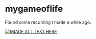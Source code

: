 # mygameoflife

Found some recording I made a while ago.

[![IMAGE ALT TEXT HERE](https://img.youtube.com/vi/Qy6W8CZ1H78/0.jpg)](https://www.youtube.com/watch?v=Qy6W8CZ1H78)
